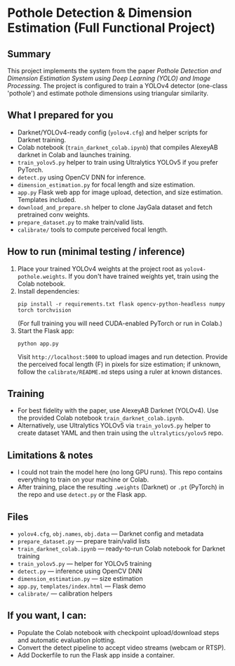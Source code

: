 # Pothole Detection & Dimension Estimation (Full Functional Project)

## Summary
This project implements the system from the paper *Pothole Detection and Dimension Estimation System using Deep Learning (YOLO) and Image Processing*.
The project is configured to train a YOLOv4 detector (one-class 'pothole') and estimate pothole dimensions using triangular similarity.

## What I prepared for you
- Darknet/YOLOv4-ready config (`yolov4.cfg`) and helper scripts for Darknet training.
- Colab notebook (`train_darknet_colab.ipynb`) that compiles AlexeyAB darknet in Colab and launches training.
- `train_yolov5.py` helper to train using Ultralytics YOLOv5 if you prefer PyTorch.
- `detect.py` using OpenCV DNN for inference.
- `dimension_estimation.py` for focal length and size estimation.
- `app.py` Flask web app for image upload, detection, and size estimation. Templates included.
- `download_and_prepare.sh` helper to clone JayGala dataset and fetch pretrained conv weights.
- `prepare_dataset.py` to make train/valid lists.
- `calibrate/` tools to compute perceived focal length.

## How to run (minimal testing / inference)
1. Place your trained YOLOv4 weights at the project root as `yolov4-pothole.weights`. If you don't have trained weights yet, train using the Colab notebook.
2. Install dependencies:
   ```
   pip install -r requirements.txt flask opencv-python-headless numpy torch torchvision
   ```
   (For full training you will need CUDA-enabled PyTorch or run in Colab.)
3. Start the Flask app:
   ```
   python app.py
   ```
   Visit `http://localhost:5000` to upload images and run detection. Provide the perceived focal length (F) in pixels for size estimation; if unknown, follow the `calibrate/README.md` steps using a ruler at known distances.

## Training
- For best fidelity with the paper, use AlexeyAB Darknet (YOLOv4). Use the provided Colab notebook `train_darknet_colab.ipynb`.
- Alternatively, use Ultralytics YOLOv5 via `train_yolov5.py` helper to create dataset YAML and then train using the `ultralytics/yolov5` repo.

## Limitations & notes
- I could not train the model here (no long GPU runs). This repo contains everything to train on your machine or Colab.
- After training, place the resulting `.weights` (Darknet) or `.pt` (PyTorch) in the repo and use `detect.py` or the Flask app.

## Files
- `yolov4.cfg`, `obj.names`, `obj.data` — Darknet config and metadata
- `prepare_dataset.py` — prepare train/valid lists
- `train_darknet_colab.ipynb` — ready-to-run Colab notebook for Darknet training
- `train_yolov5.py` — helper for YOLOv5 training
- `detect.py` — inference using OpenCV DNN
- `dimension_estimation.py` — size estimation
- `app.py`, `templates/index.html` — Flask demo
- `calibrate/` — calibration helpers

## If you want, I can:
- Populate the Colab notebook with checkpoint upload/download steps and automatic evaluation plotting.
- Convert the detect pipeline to accept video streams (webcam or RTSP).
- Add Dockerfile to run the Flask app inside a container.

